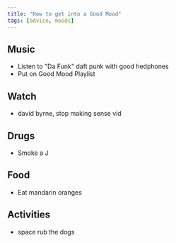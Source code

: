 ```yaml
---
title: "How to get into a Good Mood"
tags: [advice, moods]
---
```


## Music
- Listen to "Da Funk" daft punk with good hedphones
- Put on Good Mood Playlist

## Watch
- david byrne, stop making sense vid

## Drugs
- Smoke a J 

## Food
- Eat mandarin oranges

## Activities
- space rub the dogs
